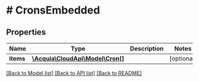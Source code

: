 # # CronsEmbedded

## Properties

Name | Type | Description | Notes
------------ | ------------- | ------------- | -------------
**items** | [**\Acquia\CloudApi\Model\Cron[]**](Cron.md) |  | [optional]

[[Back to Model list]](../../README.md#models) [[Back to API list]](../../README.md#endpoints) [[Back to README]](../../README.md)
